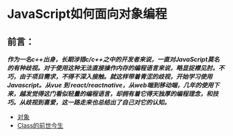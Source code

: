 # JavaScript如何面向对象编程 

## 前言：
***作为一名c++出身，长期涉猎c/c++之中的开发者来说，一直对JavaScript莫名的有种歧视。对于使用这种无法直接操作内存的编程语言来说，略显捉襟见肘。不巧，由于项目需求，不得不深入接触。就这样带着青涩的歧视，开始学习使用Javascript。从vue 到 react/reactnative，从web端到移动端，几年的使用下来，越发觉得这门看似轻量的编程语言，却拥有着它得天独厚的编程理念，和技巧。从歧视到喜爱，这一路走来也总结出了自己对它的认知。***
* [对象](https://github.com/ClownWang-1217/JavaScript/blob/main/object.md)
* [Class的前世今生](https://github.com/ClownWang-1217/JavaScript/blob/main/object.md)
